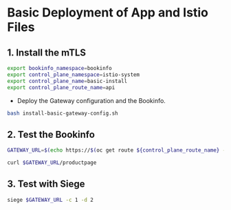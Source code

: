 # Basic Deployment of App and Istio Files

## 1. Install the mTLS

```sh
export bookinfo_namespace=bookinfo
export control_plane_namespace=istio-system
export control_plane_name=basic-install
export control_plane_route_name=api
```

* Deploy the Gateway configuration and the Bookinfo.

```sh
bash install-basic-gateway-config.sh
```

## 2. Test the Bookinfo

```sh
GATEWAY_URL=$(echo https://$(oc get route ${control_plane_route_name} -n ${control_plane_namespace} -o jsonpath={'.spec.host'})/productpage)

curl $GATEWAY_URL/productpage
```

## 3. Test with Siege

```sh
siege $GATEWAY_URL -c 1 -d 2
```